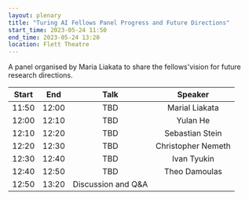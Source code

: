 ```yaml
---
layout: plenary
title: "Turing AI Fellows Panel Progress and Future Directions"
start_time: 2023-05-24 11:50
end_time: 2023-05-24 13:20
location: Flett Theatre 
---
```


A panel organised by Maria Liakata to share the fellows'vision for future research directions.

| Start     | End      | Talk                               | Speaker             |
|   :----:  |   :----: |   :----:                           |   :----:            |
| 11:50     | 12:00    | TBD                                | Marial Liakata      |
| 12:00     | 12:10    | TBD                                | Yulan He            |
| 12:10     | 12:20    | TBD                                | Sebastian Stein     |
| 12:20     | 12:30    | TBD                                | Christopher Nemeth  |
| 12:30     | 12:40    | TBD                                | Ivan Tyukin         |
| 12:40     | 12:50    | TBD                                | Theo Damoulas       | 
| 12:50     | 13:20    | Discussion and Q&A                 |                     |

